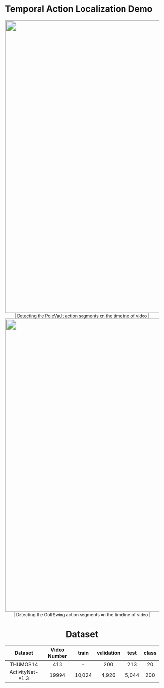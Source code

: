 # Temporal Action Localization Demo

<div align=center><img src="Thumos14Demo\PoleVault-Demo.gif" style="zoom:200%;" width="480" /> 
<div align=center>| Detecting the PoleVault action segments on the timeline of video |
<div align=center><img src="Thumos14Demo\GolfSwing-Demo.gif" style="zoom:200%;" width="480"/> 
<div align=center>| Detecting the GolfSwing action segments on the timeline of video |



# Dataset

|      Dataset      | Video Number | train | validation | test | class |
| :---------------: | :----------: | :---: | :--------: | :--: | :---: |
|      THUMOS14     |    413       |   -   |    200     | 213  |  20   |
| ActivityNet-v1.3  |     19994    | 10,024|    4,926   | 5,044|  200  |
